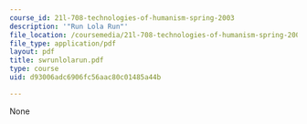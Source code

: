 ```yaml
---
course_id: 21l-708-technologies-of-humanism-spring-2003
description: '"Run Lola Run"'
file_location: /coursemedia/21l-708-technologies-of-humanism-spring-2003/d93006adc6906fc56aac80c01485a44b_swrunlolarun.pdf
file_type: application/pdf
layout: pdf
title: swrunlolarun.pdf
type: course
uid: d93006adc6906fc56aac80c01485a44b

---
```

None
